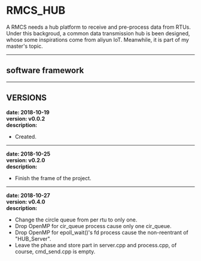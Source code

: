 # RMCS_HUB
A RMCS needs a hub platform to receive and pre-process data from RTUs. Under this backgroud, a common data transmission hub is been designed, whose some inspirations come from aliyun IoT. Meanwhile, it is part of my master's topic.

---
## software framework

---
## VERSIONS
**date:         2018-10-19**  
**version:      v0.0.2**  
**description:**  
* Created.

---
**date:         2018-10-25**  
**version:      v0.2.0**  
**description:**  
* Finish the frame of the project.

---
**date:         2018-10-27**  
**version:      v0.4.0**  
**description:**  
* Change the circle queue from per rtu to only one.
* Drop OpenMP for cir_queue process cause only one cir_queue.
* Drop OpenMP for epoll_wait()'s fd process cause the non-reentrant of "HUB_Server".
* Leave the phase and store part in server.cpp and process.cpp, of course, cmd_send.cpp is empty.